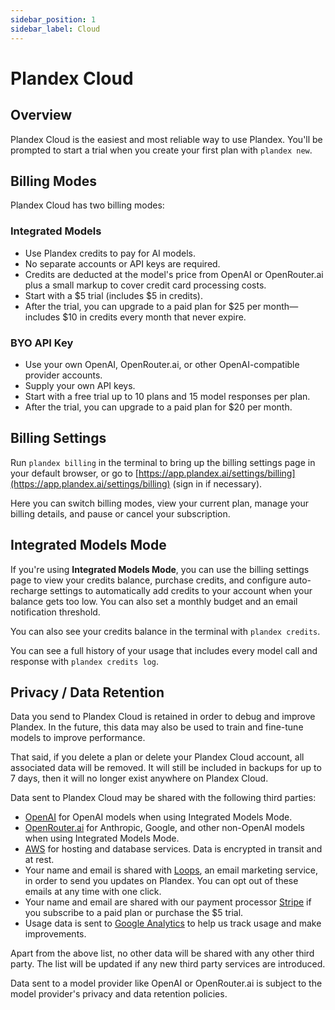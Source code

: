 ```yaml
---
sidebar_position: 1
sidebar_label: Cloud
---
```


# Plandex Cloud

## Overview

Plandex Cloud is the easiest and most reliable way to use Plandex. You'll be prompted to start a trial when you create your first plan with `plandex new`. 

## Billing Modes

Plandex Cloud has two billing modes:

### Integrated Models 

- Use Plandex credits to pay for AI models. 
- No separate accounts or API keys are required. 
- Credits are deducted at the model's price from OpenAI or OpenRouter.ai plus a small markup to cover credit card processing costs.
- Start with a $5 trial (includes $5 in credits).
- After the trial, you can upgrade to a paid plan for $25 per month—includes $10 in credits every month that never expire.

### BYO API Key

- Use your own OpenAI, OpenRouter.ai, or other OpenAI-compatible provider accounts.
- Supply your own API keys.
- Start with a free trial up to 10 plans and 15 model responses per plan.
- After the trial, you can upgrade to a paid plan for $20 per month.

## Billing Settings

Run `plandex billing` in the terminal to bring up the billing settings page in your default browser, or go to [https://app.plandex.ai/settings/billing](https://app.plandex.ai/settings/billing) (sign in if necessary).

Here you can switch billing modes, view your current plan, manage your billing details, and pause or cancel your subscription.

## Integrated Models Mode

If you're using **Integrated Models Mode**, you can use the billing settings page to view your credits balance, purchase credits, and configure auto-recharge settings to automatically add credits to your account when your balance gets too low. You can also set a monthly budget and an email notification threshold.

You can also see your credits balance in the terminal with `plandex credits`.

You can see a full history of your usage that includes every model call and response with `plandex credits log`.

## Privacy / Data Retention

Data you send to Plandex Cloud is retained in order to debug and improve Plandex. In the future, this data may also be used to train and fine-tune models to improve performance.

That said, if you delete a plan or delete your Plandex Cloud account, all associated data will be removed. It will still be included in backups for up to 7 days, then it will no longer exist anywhere on Plandex Cloud.

Data sent to Plandex Cloud may be shared with the following third parties:

- [OpenAI](https://openai.com) for OpenAI models when using Integrated Models Mode.
- [OpenRouter.ai](https://openrouter.ai/) for Anthropic, Google, and other non-OpenAI models when using Integrated Models Mode.
- [AWS](https://aws.amazon.com/) for hosting and database services. Data is encrypted in transit and at rest.
- Your name and email is shared with [Loops](https://loops.so/), an email marketing service, in order to send you updates on Plandex. You can opt out of these emails at any time with one click.
- Your name and email are shared with our payment processor [Stripe](https://stripe.com/) if you subscribe to a paid plan or purchase the $5 trial.
- Usage data is sent to [Google Analytics](https://analytics.google.com/) to help us track usage and make improvements.

Apart from the above list, no other data will be shared with any other third party. The list will be updated if any new third party services are introduced.

Data sent to a model provider like OpenAI or OpenRouter.ai is subject to the model provider's privacy and data retention policies.